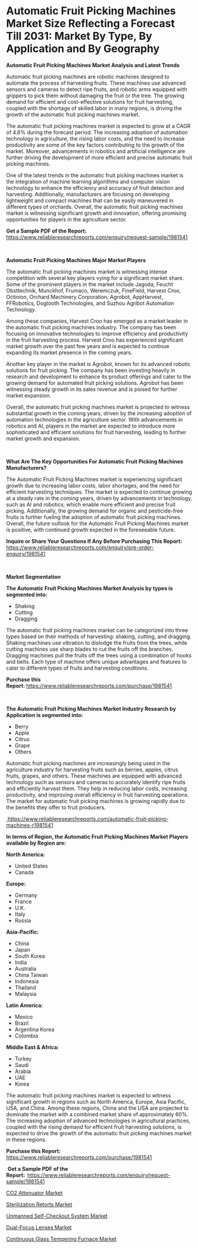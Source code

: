 <p><h1>Automatic Fruit Picking Machines Market Size Reflecting a Forecast Till 2031: Market By Type, By Application and By Geography</h1></p><p><strong>Automatic Fruit Picking Machines Market Analysis and Latest Trends</strong></p>
<p><p>Automatic fruit picking machines are robotic machines designed to automate the process of harvesting fruits. These machines use advanced sensors and cameras to detect ripe fruits, and robotic arms equipped with grippers to pick them without damaging the fruit or the tree. The growing demand for efficient and cost-effective solutions for fruit harvesting, coupled with the shortage of skilled labor in many regions, is driving the growth of the automatic fruit picking machines market.</p><p>The automatic fruit picking machines market is expected to grow at a CAGR of 4.6% during the forecast period. The increasing adoption of automation technology in agriculture, the rising labor costs, and the need to increase productivity are some of the key factors contributing to the growth of the market. Moreover, advancements in robotics and artificial intelligence are further driving the development of more efficient and precise automatic fruit picking machines.</p><p>One of the latest trends in the automatic fruit picking machines market is the integration of machine learning algorithms and computer vision technology to enhance the efficiency and accuracy of fruit detection and harvesting. Additionally, manufacturers are focusing on developing lightweight and compact machines that can be easily maneuvered in different types of orchards. Overall, the automatic fruit picking machines market is witnessing significant growth and innovation, offering promising opportunities for players in the agriculture sector.</p></p>
<p><strong>Get a Sample PDF of the Report:&nbsp;</strong> <a href="https://www.reliableresearchreports.com/enquiry/request-sample/1981541">https://www.reliableresearchreports.com/enquiry/request-sample/1981541</a></p>
<p>&nbsp;</p>
<p><strong>Automatic Fruit Picking Machines Major Market Players</strong></p>
<p><p>The automatic fruit picking machines market is witnessing intense competition with several key players vying for a significant market share. Some of the prominent players in the market include Jagoda, Feucht Obsttechnik, Munckhof, Frumaco, Weremczuk, FineField, Harvest Croo, Octinion, Orchard Machinery Corporation, Agrobot, AppHarvest, FFRobotics, Dogtooth Technologies, and Suzhou Agribot Automation Technology.</p><p>Among these companies, Harvest Croo has emerged as a market leader in the automatic fruit picking machines industry. The company has been focusing on innovative technologies to improve efficiency and productivity in the fruit harvesting process. Harvest Croo has experienced significant market growth over the past few years and is expected to continue expanding its market presence in the coming years.</p><p>Another key player in the market is Agrobot, known for its advanced robotic solutions for fruit picking. The company has been investing heavily in research and development to enhance its product offerings and cater to the growing demand for automated fruit picking solutions. Agrobot has been witnessing steady growth in its sales revenue and is poised for further market expansion.</p><p>Overall, the automatic fruit picking machines market is projected to witness substantial growth in the coming years, driven by the increasing adoption of automation technologies in the agriculture sector. With advancements in robotics and AI, players in the market are expected to introduce more sophisticated and efficient solutions for fruit harvesting, leading to further market growth and expansion.</p></p>
<p>&nbsp;</p>
<p><strong>What Are The Key Opportunities For Automatic Fruit Picking Machines Manufacturers?</strong></p>
<p><p>The Automatic Fruit Picking Machines market is experiencing significant growth due to increasing labor costs, labor shortages, and the need for efficient harvesting techniques. The market is expected to continue growing at a steady rate in the coming years, driven by advancements in technology, such as AI and robotics, which enable more efficient and precise fruit picking. Additionally, the growing demand for organic and pesticide-free fruits is further fueling the adoption of automatic fruit picking machines. Overall, the future outlook for the Automatic Fruit Picking Machines market is positive, with continued growth expected in the foreseeable future.</p></p>
<p><strong>Inquire or Share Your Questions If Any Before Purchasing This Report:</strong> <a href="https://www.reliableresearchreports.com/enquiry/pre-order-enquiry/1981541">https://www.reliableresearchreports.com/enquiry/pre-order-enquiry/1981541</a></p>
<p>&nbsp;</p>
<p><strong>Market Segmentation</strong></p>
<p><strong>The Automatic Fruit Picking Machines Market Analysis by types is segmented into:</strong></p>
<p><ul><li>Shaking</li><li>Cutting</li><li>Dragging</li></ul></p>
<p><p>The automatic fruit picking machines market can be categorized into three types based on their methods of harvesting: shaking, cutting, and dragging. Shaking machines use vibration to dislodge the fruits from the trees, while cutting machines use sharp blades to cut the fruits off the branches. Dragging machines pull the fruits off the trees using a combination of hooks and belts. Each type of machine offers unique advantages and features to cater to different types of fruits and harvesting conditions.</p></p>
<p><strong>Purchase this Report:&nbsp;</strong><a href="https://www.reliableresearchreports.com/purchase/1981541">https://www.reliableresearchreports.com/purchase/1981541</a></p>
<p>&nbsp;</p>
<p><strong>The Automatic Fruit Picking Machines Market Industry Research by Application is segmented into:</strong></p>
<p><ul><li>Berry</li><li>Apple</li><li>Citrus</li><li>Grape</li><li>Others</li></ul></p>
<p><p>Automatic fruit picking machines are increasingly being used in the agriculture industry for harvesting fruits such as berries, apples, citrus fruits, grapes, and others. These machines are equipped with advanced technology such as sensors and cameras to accurately identify ripe fruits and efficiently harvest them. They help in reducing labor costs, increasing productivity, and improving overall efficiency in fruit harvesting operations. The market for automatic fruit picking machines is growing rapidly due to the benefits they offer to fruit producers.</p></p>
<p><a href="https://www.reliableresearchreports.com/automatic-fruit-picking-machines-r1981541">&nbsp;https://www.reliableresearchreports.com/automatic-fruit-picking-machines-r1981541</a></p>
<p><strong>In terms of Region, the Automatic Fruit Picking Machines Market Players available by Region are:</strong></p>
<p>
    <p> <strong> North America: </strong>
        <ul>
            <li>United States</li>
            <li>Canada</li>
        </ul>
        </p> 
    <p> <strong> Europe: </strong>
        <ul>
            <li>Germany</li>
            <li>France</li>
            <li>U.K.</li>
            <li>Italy</li>
            <li>Russia</li>
        </ul>
        </p> 
    <p> <strong> Asia-Pacific: </strong>
        <ul>
            <li>China</li>
            <li>Japan</li>
            <li>South Korea</li>
            <li>India</li>
            <li>Australia</li>
            <li>China Taiwan</li>
            <li>Indonesia</li>
            <li>Thailand</li>
            <li>Malaysia</li>
        </ul>
        </p> 
    <p> <strong> Latin America: </strong>
        <ul>
            <li>Mexico</li>
            <li>Brazil</li>
            <li>Argentina Korea</li>
            <li>Colombia</li>
        </ul>
        </p> 
    <p> <strong> Middle East & Africa: </strong>
        <ul>
            <li>Turkey</li>
            <li>Saudi</li>
            <li>Arabia</li>
            <li>UAE</li>
            <li>Korea</li>
        </ul>
    </p>
    </p>
<p><p>The automatic fruit picking machines market is expected to witness significant growth in regions such as North America, Europe, Asia Pacific, USA, and China. Among these regions, China and the USA are projected to dominate the market with a combined market share of approximately 60%. The increasing adoption of advanced technologies in agricultural practices, coupled with the rising demand for efficient fruit harvesting solutions, is expected to drive the growth of the automatic fruit picking machines market in these regions.</p></p>
<p><strong>Purchase this Report: </strong><a href="https://www.reliableresearchreports.com/purchase/1981541">https://www.reliableresearchreports.com/purchase/1981541</a></p>
<p>&nbsp;<strong>Get a Sample PDF of the Report:&nbsp;&nbsp;</strong><a href="https://www.reliableresearchreports.com/enquiry/request-sample/1981541">https://www.reliableresearchreports.com/enquiry/request-sample/1981541</a></p>
<p><strong></strong></p>
<p><p><a href="https://github.com/lawrenceWatkins654/Market-Research-Report-List-1/blob/main/co2-attenuator-market.md">CO2 Attenuator Market</a></p><p><a href="https://github.com/marshallymanow/Market-Research-Report-List-1/blob/main/sterilization-retorts-market.md">Sterilization Retorts Market</a></p><p><a href="https://github.com/caicuccucga/Market-Research-Report-List-1/blob/main/unmanned-self-checkout-system-market.md">Unmanned Self-Checkout System Market</a></p><p><a href="https://github.com/BryceTownsendr/Market-Research-Report-List-6/blob/main/dual-focus-lenses-market.md">Dual-Focus Lenses Market</a></p><p><a href="https://github.com/francesprichey/Market-Research-Report-List-1/blob/main/continuous-glass-tempering-furnace-market.md">Continuous Glass Tempering Furnace Market</a></p></p>